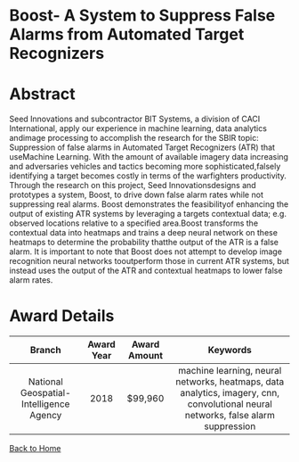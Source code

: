 
Boost- A System to Suppress False Alarms from Automated Target Recognizers
==========================================================================

# Abstract


Seed Innovations and subcontractor BIT Systems, a division of CACI International, apply our experience in machine learning, data analytics andimage processing to accomplish the research for the SBIR topic: Suppression of false alarms in Automated Target Recognizers (ATR) that useMachine Learning. With the amount of available imagery data increasing and adversaries vehicles and tactics becoming more sophisticated,falsely identifying a target becomes costly in terms of the warfighters productivity. Through the research on this project, Seed Innovationsdesigns and prototypes a system, Boost, to drive down false alarm rates while not suppressing real alarms. Boost demonstrates the feasibilityof enhancing the output of existing ATR systems by leveraging a targets contextual data; e.g. observed locations relative to a specified area.Boost transforms the contextual data into heatmaps and trains a deep neural network on these heatmaps to determine the probability thatthe output of the ATR is a false alarm. It is important to note that Boost does not attempt to develop image recognition neural networks tooutperform those in current ATR systems, but instead uses the output of the ATR and contextual heatmaps to lower false alarm rates.  

# Award Details

|Branch|Award Year|Award Amount|Keywords|
| :---: | :---: | :---: | :---: |
|National Geospatial-Intelligence Agency|2018|$99,960|machine learning, neural networks, heatmaps, data analytics, imagery, cnn, convolutional neural networks, false alarm suppression|
  
  


[Back to Home](https://github.com/chrischow/dod_sbir_awards/Reports/JH/#2252)